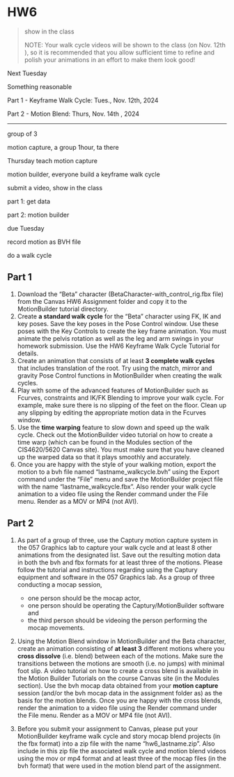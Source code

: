 # HW6

> show in the class
>
> NOTE:  Your walk cycle videos will be shown to the class (on Nov. 12th ), so it is recommended that you allow sufficient time to refine and polish your animations in an effort to make them look good!

Next Tuesday

Something reasonable

Part 1 - Keyframe Walk Cycle: Tues., Nov. 12th, 2024

Part 2 - Motion Blend: Thurs, Nov. 14th , 2024

---

group of 3

motion capture, a group 1hour, ta there

Thursday teach motion capture



motion builder, everyone build a keyframe walk cycle

submit a video, show in the class



part 1: get data

part 2: motion builder

due Tuesday



record motion as BVH file

do a walk cycle

## Part 1

1.  Download the “Beta” character (BetaCharacter-with_control_rig.fbx file) from the Canvas HW6 Assignment folder and copy it to the MotionBuilder tutorial directory. 
2.  Create **a standard walk cycle** for the “Beta” character using FK, IK and key poses. Save the key poses in the Pose Control window. Use these poses with the Key Controls to create the key frame animation. You must animate the pelvis rotation as well as the leg and arm swings in your homework submission. Use the HW6 Keyframe Walk Cycle Tutorial for details. 
3.  Create an animation that consists of at least **3 complete walk cycles** that includes translation of the root. Try using the match, mirror and gravity Pose Control functions in MotionBuilder when creating the walk cycles.  
4.  Play with some of the advanced features of MotionBuilder such as Fcurves, constraints and IK/FK Blending to improve your walk cycle. For example, make sure there is no slipping of the feet on the floor. Clean up any slipping by editing the appropriate motion data in the Fcurves window. 
5.  Use the **time warping** feature to slow down and speed up the walk cycle. Check out the MotionBuilder video tutorial on how to create a time warp (which can be found in the Modules section of the CIS4620/5620 Canvas site). You must make sure that you have cleaned up the warped data so that it plays smoothly and accurately. 
6.  Once you are happy with the style of your walking motion, export the motion to a bvh file named “lastname_walkcycle.bvh” using the Export command under the “File” menu and save the MotionBuilder project file with the name “lastname_walkcycle.fbx”. Also render your walk cycle animation to a video file using the Render command under the File menu. Render as a MOV or MP4 (not AVI). 

## Part 2

1. As part of a group of three, use the Captury motion capture system in the 057 Graphics lab to capture your walk cycle and at least 8 other animations from the designated list. Save out the resulting motion data in both the bvh and fbx formats for at least three of the motions. Please follow the tutorial and instructions regarding using the Captury equipment and software in the 057 Graphics lab.  As a group of three conducting a mocap session, 
   - one person should be the mocap actor, 
   - one person should be operating the Captury/MotionBuilder software and 
   - the third person should be videoing the person performing the mocap movements. 

2. Using the Motion Blend window in MotionBuilder and the Beta character, create an animation consisting of **at least 3** different motions where you **cross dissolve** (i.e. blend) between each of  the motions. Make sure the transitions between the motions are smooth (i.e. no jumps) with minimal foot slip. A video tutorial on how to create a cross blend is available in the Motion Builder Tutorials on the course Canvas site (in the Modules section). Use the bvh mocap data obtained from your **motion capture** session (and/or the bvh mocap data in the assignment folder as) as the basis for the motion blends. Once you are happy with the cross blends, render the animation to a video file using the Render command under the File menu. Render as a MOV or MP4 file (not AVI). 
3. Before you submit your assignment to Canvas, please put your MotionBuilder keyframe walk cycle and story mocap blend projects (in the fbx format) into a zip file with the name “hw6_lastname.zip”. Also include in this zip file the associated walk cycle and motion blend videos using the mov or mp4 format and at least three of the mocap files (in the bvh format) that were used in the motion blend part of the assignment. 

